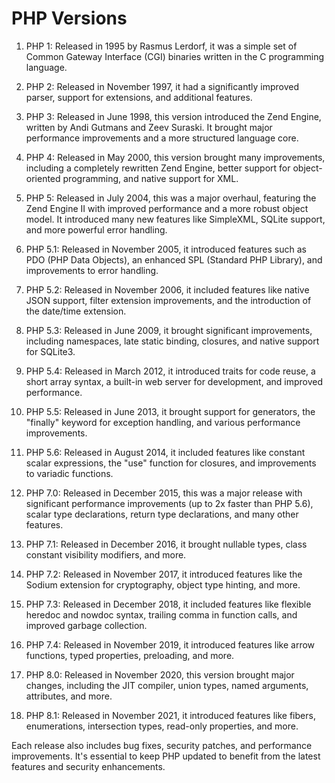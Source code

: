 # PHP Versions

1. PHP 1: Released in 1995 by Rasmus Lerdorf, it was a simple set of Common Gateway Interface (CGI) binaries written in the C programming language.

2. PHP 2: Released in November 1997, it had a significantly improved parser, support for extensions, and additional features.

3. PHP 3: Released in June 1998, this version introduced the Zend Engine, written by Andi Gutmans and Zeev Suraski. It brought major performance improvements and a more structured language core.

4. PHP 4: Released in May 2000, this version brought many improvements, including a completely rewritten Zend Engine, better support for object-oriented programming, and native support for XML.

5. PHP 5: Released in July 2004, this was a major overhaul, featuring the Zend Engine II with improved performance and a more robust object model. It introduced many new features like SimpleXML, SQLite support, and more powerful error handling.

6. PHP 5.1: Released in November 2005, it introduced features such as PDO (PHP Data Objects), an enhanced SPL (Standard PHP Library), and improvements to error handling.

7. PHP 5.2: Released in November 2006, it included features like native JSON support, filter extension improvements, and the introduction of the date/time extension.

8. PHP 5.3: Released in June 2009, it brought significant improvements, including namespaces, late static binding, closures, and native support for SQLite3.

9. PHP 5.4: Released in March 2012, it introduced traits for code reuse, a short array syntax, a built-in web server for development, and improved performance.

10. PHP 5.5: Released in June 2013, it brought support for generators, the "finally" keyword for exception handling, and various performance improvements.

11. PHP 5.6: Released in August 2014, it included features like constant scalar expressions, the "use" function for closures, and improvements to variadic functions.

12. PHP 7.0: Released in December 2015, this was a major release with significant performance improvements (up to 2x faster than PHP 5.6), scalar type declarations, return type declarations, and many other features.

13. PHP 7.1: Released in December 2016, it brought nullable types, class constant visibility modifiers, and more.

14. PHP 7.2: Released in November 2017, it introduced features like the Sodium extension for cryptography, object type hinting, and more.

15. PHP 7.3: Released in December 2018, it included features like flexible heredoc and nowdoc syntax, trailing comma in function calls, and improved garbage collection.

16. PHP 7.4: Released in November 2019, it introduced features like arrow functions, typed properties, preloading, and more.

17. PHP 8.0: Released in November 2020, this version brought major changes, including the JIT compiler, union types, named arguments, attributes, and more.

18. PHP 8.1: Released in November 2021, it introduced features like fibers, enumerations, intersection types, read-only properties, and more.

Each release also includes bug fixes, security patches, and performance improvements. It's essential to keep PHP updated to benefit from the latest features and security enhancements.
